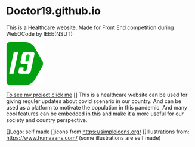 # Doctor19.github.io
This is a Healthcare website. Made for Front End competition during WebOCode by IEEE(NSUT)

![](img/doctor.png)

[To see my project click me](https://virusinlinux.github.io/Doctor19.github.io/)
[] This is a healthcare website can be used for giving reguler updates about covid scenario in our country. And can be used as
a platform to motivate the population in this pandemic. And many cool features can be embedded in this and make it a more useful 
for our society and country perspective. 


<!--Links to elements used-->
[]Logo: self made
[]icons from https://simpleicons.org/
[]Illustrations from: https://www.humaaans.com/ (some illustrations are self made)
